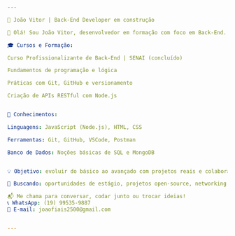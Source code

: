 ```yaml
---

🚀 João Vitor | Back-End Developer em construção

👋 Olá! Sou João Vitor, desenvolvedor em formação com foco em Back-End. Estou trilhando meu caminho na programação com muita dedicação e vontade de crescer na área da tecnologia.

🎓 Cursos e Formação:

Curso Profissionalizante de Back-End | SENAI (concluído)

Fundamentos de programação e lógica

Práticas com Git, GitHub e versionamento

Criação de APIs RESTful com Node.js


🧠 Conhecimentos:

Linguagens: JavaScript (Node.js), HTML, CSS

Ferramentas: Git, GitHub, VSCode, Postman

Banco de Dados: Noções básicas de SQL e MongoDB


💡 Objetivo: evoluir do básico ao avançado com projetos reais e colaborativos, focando em soluções funcionais, limpas e bem estruturadas.

📌 Buscando: oportunidades de estágio, projetos open-source, networking e experiências práticas para crescer como desenvolvedor.

📬 Me chama para conversar, codar junto ou trocar ideias!
📞 WhatsApp: (19) 99535-9887
📧 E-mail: joaofiais2500@gmail.com


---
```


